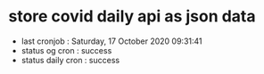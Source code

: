 # store covid daily api as json data

- last cronjob : Saturday, 17 October 2020 09:31:41
- status og cron : success
- status daily cron : success
      
      